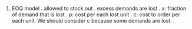 1. EOQ model
. allowed to stock out
. excess demands are lost
. x: fraction of demand that is lost
. p: cost per each lost unit
. c: cost to order per each unit. We should consider c because some demands are lost.
. 

<!--stackedit_data:
eyJoaXN0b3J5IjpbNjc4ODQ4MzUxLC02MDk2MDU1MzhdfQ==
-->
